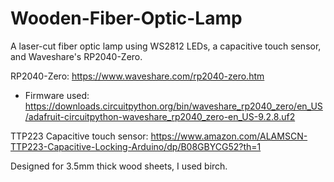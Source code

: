 # Wooden-Fiber-Optic-Lamp
A laser-cut fiber optic lamp using WS2812 LEDs, a capacitive touch sensor, and Waveshare's RP2040-Zero.

RP2040-Zero:
https://www.waveshare.com/rp2040-zero.htm
- Firmware used:  
  https://downloads.circuitpython.org/bin/waveshare_rp2040_zero/en_US/adafruit-circuitpython-waveshare_rp2040_zero-en_US-9.2.8.uf2

TTP223 Capacitive touch sensor:
https://www.amazon.com/ALAMSCN-TTP223-Capacitive-Locking-Arduino/dp/B08GBYCG52?th=1

Designed for 3.5mm thick wood sheets, I used birch.
